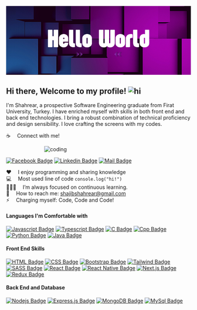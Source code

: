 <img src="https://github.com/shajibxign/shajibxign/blob/main/Github%20cover.png" />

## Hi there, Welcome to my profile! <img src="assets/hello.gif" width="28px" alt="hi">

I'm Shahrear, a prospective Software Engineering graduate from Firat University, Turkey. I have enriched myself with skills in both front end and back end technologies. I bring a robust combination of technical proficiency and design sensibility. I love crafting the screens with my codes.

:coffee: &emsp;Connect with me!

<img align="right" alt="coding" width="400" src="https://user-images.githubusercontent.com/55389276/140866485-8fb1c876-9a8f-4d6a-98dc-08c4981eaf70.gif"> <br>

[![Facebook Badge](https://img.shields.io/badge/Facebook-1877F2?style=for-the-badge&logo=facebook&logoColor=white)](https://facebook.com/shajibxign) [![Linkedin Badge](https://img.shields.io/badge/LinkedIn-0077B5?style=for-the-badge&logo=linkedin&logoColor=white)](https://www.linkedin.com/in/shajibxign) [![Mail Badge](https://img.shields.io/badge/Gmail-D14836?style=for-the-badge&logo=gmail&logoColor=white)](mailto:shajibshahrear@gmail.com)

:hearts: &emsp;I enjoy programming and sharing knowledge <br/>
:computer: &emsp;Most used line of code `console.log("hi!")` <br/>
👨🏻‍💻 &emsp;I’m always focused on continuous learning.<br/>
:e-mail: &emsp;How to reach me: shajibshahrear@gmail.com<br/>
⚡ &emsp;Charging myself: Code, Code and Code!

#### Languages I'm Comfortable with
[![Javascript Badge](https://img.shields.io/badge/-Javascript-F0DB4F?style=for-the-badge&labelColor=black&logo=javascript&logoColor=F0DB4F)](#) [![Typescript Badge](https://img.shields.io/badge/-Typescript-007acc?style=for-the-badge&labelColor=black&logo=typescript&logoColor=007acc)](#) [![C Badge](https://img.shields.io/badge/C-00599C?style=for-the-badge&logo=c&logoColor=white)](#) [![Cpp Badge](https://img.shields.io/badge/C%2B%2B-00599C?style=for-the-badge&logo=c%2B%2B&logoColor=white)](#) [![Python Badge](https://img.shields.io/badge/Python-14354C?style=for-the-badge&logo=python&logoColor=white)](#) [![Java Badge](https://img.shields.io/badge/Java-ED8B00?style=for-the-badge&logo=openjdk&logoColor=white)](#) 


#### Front End Skills
[![HTML Badge](https://img.shields.io/badge/HTML5-E34F26?style=for-the-badge&logo=html5&logoColor=white)](#)
[![CSS Badge](https://img.shields.io/badge/CSS-239120?&style=for-the-badge&logo=css3&logoColor=white)](#) [![Bootstrap Badge](https://img.shields.io/badge/Bootstrap-563D7C?style=for-the-badge&logo=bootstrap&logoColor=white)](#) [![Tailwind Badge](https://img.shields.io/badge/Tailwind%20CSS-092749?style=for-the-badge&logo=tailwindcss&logoColor=06B6D4&labelColor=000000)](#) [![SASS Badge](https://img.shields.io/badge/Sass-CC6699?style=for-the-badge&logo=sass&logoColor=white)](#) [![React Badge](https://img.shields.io/badge/-React-61DBFB?style=for-the-badge&labelColor=black&logo=react&logoColor=61DBFB)](#) [![React Native Badge](https://img.shields.io/badge/React_Native-20232A?style=for-the-badge&logo=react&logoColor=61DAFB)](#) [![Next.js Badge](https://img.shields.io/badge/next.js-000000?style=for-the-badge&logo=nextdotjs&logoColor=white)](#) [![Redux Badge](https://img.shields.io/badge/Redux-593D88?style=for-the-badge&logo=redux&logoColor=white)](#)

#### Back End and Database
[![Nodejs Badge](https://img.shields.io/badge/-Nodejs-3C873A?style=for-the-badge&labelColor=black&logo=node.js&logoColor=3C873A)](#) [![Express.js Badge](https://img.shields.io/badge/Express.js-000000?style=for-the-badge&logo=express&logoColor=white)](#) [![MongoDB Badge](https://img.shields.io/badge/MongoDB-4EA94B?style=for-the-badge&logo=mongodb&logoColor=white)](#) [![MySql Badge](https://img.shields.io/badge/MySQL-00000F?style=for-the-badge&logo=mysql&logoColor=white)](#)
